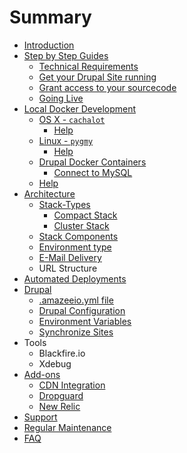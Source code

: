 # Summary

* [Introduction](README.md)
* [Step by Step Guides](step_by_step_guides/step_by_step_guides.md)
   * [Technical Requirements](step_by_step_guides/technical_requirements.md)
   * [Get your Drupal Site running](step_by_step_guides/get_your_drupal_site_running_on_amazeeio.md)
   * [Grant access to your sourcecode](step_by_step_guides/grant_amazeeio_access_to_sourcecode.md)
   * [Going Live](step_by_step_guides/golive_on_amazeeio.md)
* [Local Docker Development](local_docker_development/local_docker_development.md)
   * [OS X - `cachalot`](local_docker_development/os_x_cachalot.md)
       * [Help](local_docker_development/os_x_cachalot/help.md)
   * [Linux - `pygmy`](local_docker_development/linux_pygmy.md)
       * [Help](local_docker_development/pygmy/help.md)
   * [Drupal Docker Containers](local_docker_development/drupal_site_containers.md)
       * [Connect to MySQL](local_docker_development/connect_to_mysql_from_external.md)
   * [Help](local_docker_development/help.md)
* [Architecture](architecture/architecture.md)
   * [Stack-Types](architecture/stack-types.md)
       * [Compact Stack](architecture/stack-types/compact.md)
       * [Cluster Stack](architecture/stack-types/cluster.md)
   * [Stack Components](architecture/components.md)
   * [Environment type](environment_type.md)
   * [E-Mail Delivery](architecture/e-mail_delivery.md)
   * URL Structure
* [Automated Deployments](automated_deployments.md)
* [Drupal](drupal/drupal.md)
   * [.amazeeio.yml file](drupal/amazeeioyml_file.md)
   * [Drupal Configuration](drupal/settingsphpfiles.md)
   * [Environment Variables](drupal/environment_variables.md)
   * [Synchronize Sites](drupal/synchronize_sites.md)
* Tools
   * Blackfire.io
   * Xdebug
* [Add-ons](add-on/add-on.md)
   * [CDN Integration](add-on/cdn_integration.md)
   * [Dropguard](add-on/dropguard.md)
   * [New Relic](add-on/newrelic.md)
* [Support](support.md)
* [Regular Maintenance](regular_maintenance.md)
* [FAQ](faq.md)
